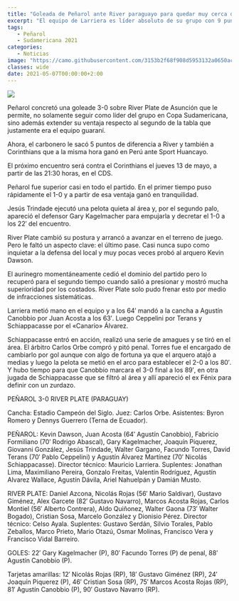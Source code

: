 ```yaml
---
title: "Goleada de Peñarol ante River paraguayo para quedar muy cerca de la clasificación"
excerpt: "El equipo de Larriera es líder absoluto de su grupo con 9 puntos contra 4 de Corinthians y River y 0 de Huancayo."
tags:
   - Peñarol
   - Sudamericana 2021
categories:
   - Noticias
image: "https://camo.githubusercontent.com/3153b2f68f908d5953132a0650aca9b0d9b04a4dc1ebcf05f22fd6f55f7d4d4d/68747470733a2f2f7777772e72657075626c6963612e636f6d2e75792f77702d636f6e74656e742f75706c6f6164732f323032312f30352f50656e61726f6c2d312e6a7067"
classes: wide
date: 2021-05-07T00:00:00+2:00
---
```



<img src="https://camo.githubusercontent.com/3153b2f68f908d5953132a0650aca9b0d9b04a4dc1ebcf05f22fd6f55f7d4d4d/68747470733a2f2f7777772e72657075626c6963612e636f6d2e75792f77702d636f6e74656e742f75706c6f6164732f323032312f30352f50656e61726f6c2d312e6a7067">


Peñarol concretó una goleade 3-0 sobre River Plate de Asunción que le permite, no solamente seguir como líder del grupo en Copa Sudamericana, sino además extender su ventaja respecto al segundo de la tabla que justamente era el equipo guaraní.


Ahora, el carbonero le sacó 5 puntos de diferencia a River y también a Corinthians que a la misma hora ganó en Perú ante Sport Huancayo.


El próximo encuentro será contra el Corinthians el jueves 13 de mayo, a partir de las 21:30 horas, en el CDS.


Peñarol fue superior casi en todo el partido. En el primer tiempo puso rápidamente el 1-0 y a partir de esa ventaja ganó en tranquilidad.


Jesús Trindade ejecutó una pelota quieta al área y, por el segundo palo, apareció el defensor Gary Kagelmacher para empujarla y decretar el 1-0 a los 22′ del encuentro.


River Plate cambió su postura y arrancó a avanzar en el terreno de juego. Pero le faltó un aspecto clave: el último pase. Casi nunca supo como inquietar a la defensa del local y muy pocas veces probó al arquero Kevin Dawson.


El aurinegro momentáneamente cedió el dominio del partido pero lo recuperó para el segundo tiempo cuando salió a presionar y mostró mucha superioridad por los costados. River Plate solo pudo frenar esto por medio de infracciones sistemáticas.


Larriera metió mano en el equipo y a los 64′ mandó a la cancha a Agustín Canobbio por Juan Acosta a los 63′. Luego Ceppelini por Terans y Schiappacasse por el «Canario» Álvarez.


Schiappacasse entró en acción, realizó una serie de amagues y se tiró en el área. El árbitro Carlos Orbe compró y pitó penal. Torres fue el encargado de cambiarlo por gol aunque con algo de fortuna ya que el arquero atajó a medias y luego la pelota se metió en el arco para establecer el 2-0 a los 80′. Y hubo tiempo para que Canobbio marcara el 3-0 final a los 89′, en otra jugada de Schiappacasse que se filtró al área y allí apareció el ex Fénix para definir con un zurdazo.


PEÑAROL 3-0 RIVER PLATE (PARAGUAY)


Cancha: Estadio Campeón del Siglo. Juez: Carlos Orbe. Asistentes: Byron Romero y Dennys Guerrero (Terna de Ecuador).


PEÑAROL: Kevin Dawson, Juan Acosta (64′ Agustín Canobbio), Fabricio Formiliano (70′ Rodrigo Abascal), Gary Kagelmacher, Joaquín Piquerez, Giovanni González, Jesús Trindade, Walter Gargano, Facundo Torres, David Terans (70′ Pablo Ceppelini) y Agustín Álvarez Martínez (70′ Nicolás Schiappacasse). Director técnico: Mauricio Larriera. Suplentes: Jonathan Lima, Maximiliano Pereira, Gonzalo Freitas, Valentín Rodríguez, Agustín Alvarez Wallace, Agustín Dávila, Ariel Nahuelpán y Damián Musto.


RIVER PLATE: Daniel Azcona, Nicolás Rojas (56′ Mario Saldivar), Gustavo Giménez, Alex Garcete (82′ Gustavo Navarro), Marcos Acosta Rojas, Carlos Montiel (56′ Alberto Contrera), Aldo Quiñonez, Walter Gaona (73′ Walter Bogado), Cristian Sosa, Marcelo González y Dionisio Pérez. Director técnico: Celso Ayala. Suplentes: Gustavo Serdán, Silvio Torales, Pablo Zeballos, Marco Prieto, Mario Otazú, Osmar Molinas, Francisco Vera y Francisco Vidal Barreiro.


GOLES: 22′ Gary Kagelmacher (P), 80′ Facundo Torres (P) de penal, 88′ Agustín Canobbio (P).


Tarjetas amarillas: 12′ Nicolás Rojas (RP), 18′ Gustavo Giménez (RP), 24′ Joaquín Piquerez (P), 46′ Cristian Sosa (RP), 75′ Marcos Acosta Rojas (RP), 81′ Agustín Canobbio (P), 90′ Gustavo Navarro (RP).


